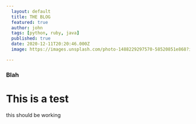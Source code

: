 ```yaml
---
  layout: default
  title: THE BLOG
  featured: true
  author: john
  tags: [python, ruby, java]
  published: true
  date: 2020-12-11T20:20:46.000Z
  image: https://images.unsplash.com/photo-1488229297570-58520851e868?ixid=MnwxMjA3fDB8MHxwaG90by1wYWdlfHx8fGVufDB8fHx8&ixlib=rb-1.2.1&auto=format&fit=crop&w=1049&q=80

---
```

<h3> Blah</h3>
<h1> This is a test </h1>
<p> this should be working</p>